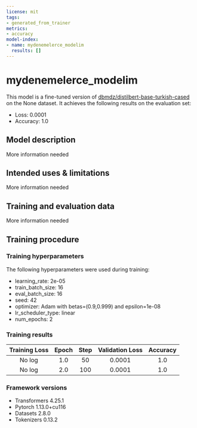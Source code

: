 ```yaml
---
license: mit
tags:
- generated_from_trainer
metrics:
- accuracy
model-index:
- name: mydenemelerce_modelim
  results: []
---
```


<!-- This model card has been generated automatically according to the information the Trainer had access to. You
should probably proofread and complete it, then remove this comment. -->

# mydenemelerce_modelim

This model is a fine-tuned version of [dbmdz/distilbert-base-turkish-cased](https://huggingface.co/dbmdz/distilbert-base-turkish-cased) on the None dataset.
It achieves the following results on the evaluation set:
- Loss: 0.0001
- Accuracy: 1.0

## Model description

More information needed

## Intended uses & limitations

More information needed

## Training and evaluation data

More information needed

## Training procedure

### Training hyperparameters

The following hyperparameters were used during training:
- learning_rate: 2e-05
- train_batch_size: 16
- eval_batch_size: 16
- seed: 42
- optimizer: Adam with betas=(0.9,0.999) and epsilon=1e-08
- lr_scheduler_type: linear
- num_epochs: 2

### Training results

| Training Loss | Epoch | Step | Validation Loss | Accuracy |
|:-------------:|:-----:|:----:|:---------------:|:--------:|
| No log        | 1.0   | 50   | 0.0001          | 1.0      |
| No log        | 2.0   | 100  | 0.0001          | 1.0      |


### Framework versions

- Transformers 4.25.1
- Pytorch 1.13.0+cu116
- Datasets 2.8.0
- Tokenizers 0.13.2

